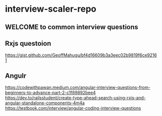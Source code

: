 # interview-scaler-repo
## WELCOME to common interview questions
## Rxjs questoion
https://gist.github.com/GeoffMahugu/bf4d16609b3a3eec02b9819f6ce92161

##  Angulr
https://codewithpawan.medium.com/angular-interview-questions-from-beginners-to-advance-part-2-c1f89892bee4
https://dev.to/railsstudent/create-type-ahead-search-using-rxjs-and-angular-standalone-components-4m4a
https://testbook.com/interview/angular-coding-interview-questions


